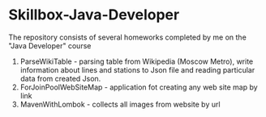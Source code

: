 # Skillbox-Java-Developer
The repository consists of several homeworks completed by me on the "Java Developer" course

1) ParseWikiTable - parsing table from Wikipedia (Moscow Metro), write information about lines and stations to Json file and reading particular data from created Json.
2) ForJoinPoolWebSiteMap - application fot creating any web site map by link
3) MavenWithLombok - collects all images from website by url
